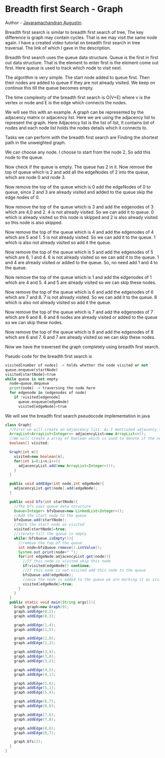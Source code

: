 #  Breadth first Search - Graph

Author - [Jayaramachandran Augustin](https://www.linkedin.com/in/jayaramachandran-augustin-bbb754109/).


Breadth first search is similar to breadth first search of tree, The key difference is graph may contain cycles. That is we may visit the same node again. I have a created video tutorial on breadth first search in tree traversal. The link of which I gave in the description.


Breadth first search uses the queue data structure. Queue is the first in first out data structure. That is the element to enter first is the element come out first. Here queue is used to track which node to visit next.

The algorithm is very simple. The start node added to queue first. Then their nodes are added to queue if they are not already visited. We keep on continue this till the queue becomes empty.

The time complexity of the breadth first search is O(V+E) where v is the vertex or node and E is the edge which connects the nodes.

We will see this with an example. A graph can be represented by the adjacency matrix or adjacency list. Here we are using the adjacency list to represent the graph. Here Adjacency list is the list of list, It contains list of nodes and each node list holds the nodes details which it connects to.

Tasks we can perform with the breadth first search are
Finding the shortest path in the unweighted graph.

We can choose any node. I choose to start from the node 2, So add this node to the queue.

Now check if the queue is empty. The queue has 2 in it. Now remove the top of queue which is 2 and add all the edgeNodes of 2 into the queue, which are node 0 and node 3.

Now remove the top of the queue which is 0 add the edgeNodes of 0 to queue, since 2 and 3 are already visited and added to the queue skip the edge nodes of 0.

Now remove the top of the queue which is 3 and add the edgenodes of 3 which are 4,0 and 2. 4 is not already visited. So we can add it to queue. 0 which is already visited so this node is skipped and 2 is also already visited so this node is also skipped.

Now remove the top of the queue which is 4 and add the edgenodes of 4 which are 5 and 1. 5 is not already visited. So we can add it to the queue. 1 which is also not already visited so add it the queue.

Now remove the top of the queue which is 5 and add the edgenodes of 5 which are 6, 1 and 4. 6 is not already visited so we can add it to the queue. 1 and 4 are already visited or added to the queue. So, no need add 1 and 4 to the queue.

Now remove the top of the queue which is 1 and add the edgenodes of 1 which are 4 and 5. 4 and 5 are already visited so we can skip these nodes.

Now remove the top of the queue which is 6 and add the edgenodes of 6 which are 7 and 8. 7 is not already visited. So we can add it to the queue. 8 which is also not already visited so add it the queue.

Now remove the top of the queue which is 7 and add the edgenodes of 7 which are 6 and 8. 6 and 8 nodes are already visited or added to the queue so we can skip these nodes.

Now remove the top of the queue which is 8 and add the edgenodes of 8 which are 6 and 7. 6 and 7 are already visited so we can skip these nodes.

Now we have the traversed the graph completely using breadth first search.

Pseudo code for the breadth first search is

```python
visited[number of nodes] -> holds whether the node visited or not
queue.enqueue(startNode)
visited[startNode]=true
while queue is not empty
  node=queue.dequeue
  print(node) -> traversing the node here
  for edgenode in (edgenodes of node)
    if !visited[edgenode]
      queue.enqueue(edgeNode)
      visited[edgeNode]=true
```

We will see the breadth first search pseudocode implementation in java

```java
class Graph{
  //First we will create an adjancency list. As I mentioned adjacency list is the list of list.
  ArrayList<ArrayList<Integer>> adjacencyList=new ArrayList<>();
  //We will create a array of boolean which is used to denote if the node is visited or not.
  boolean[] visited;

  Graph(int n){
    visited=new boolean[n];
    for(int i=0;i<n;i++){
      adjacencyList.add(new ArrayList<Integer>());
    }
  }

  public void addEdge(int node,int edgeNode){
    adjacencyList.get(node).add(edgeNode);
  }

  public void bfs(int startNode){
    //The bfs uses queue data structure
    Queue<Integer> bfsQueue=new LinkedList<Integer>();
    //Add the start node to the queue
    bfsQueue.add(startNode);
    //Mark the start node as visited
    visited[startNode]=true;
    //iterate till the queue is empty
    while(!bfsQueue.isEmpty()){
      //remove the top of the queue
      int node=bfsQueue.remove().intValue();
      System.out.print(node+" ");
      for(int edgeNode:adjacencyList.get(node)){
        //If this node is visited skip this node
        if(visited[edgeNode]) continue;
        //If this node is not visited add this node to the queue
        bfsQueue.add(edgeNode);
        //once the node is added to the queue we are marking it as visited
        visited[edgeNode]=true;
      }
    }
  }
  public static void main(String args[]){
    Graph graph=new Graph(9);
    graph.addEdge(0,2);
    graph.addEdge(0,3);

    graph.addEdge(1,4);
    graph.addEdge(1,5);

    graph.addEdge(2,0);
    graph.addEdge(2,3);

    graph.addEdge(3,4);
    graph.addEdge(3,0);
    graph.addEdge(3,2);

    graph.addEdge(4,5);
    graph.addEdge(4,1);

    graph.addEdge(5,6);
    graph.addEdge(5,1);
    graph.addEdge(5,4);

    graph.addEdge(6,7);
    graph.addEdge(6,8);

    graph.addEdge(7,6);
    graph.addEdge(7,8);

    graph.addEdge(8,6);
    graph.addEdge(8,7);

    graph.bfs(2);
  }
}
```
